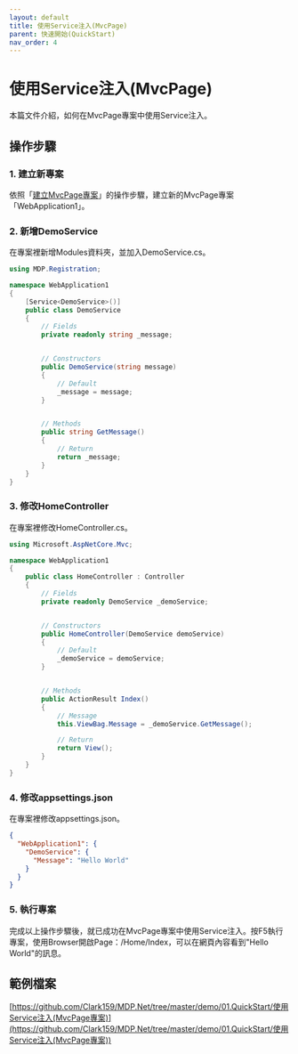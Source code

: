 ```yaml
---
layout: default
title: 使用Service注入(MvcPage)
parent: 快速開始(QuickStart)
nav_order: 4
---
```


# 使用Service注入(MvcPage)

本篇文件介紹，如何在MvcPage專案中使用Service注入。

## 操作步驟

### 1. 建立新專案

依照「[建立MvcPage專案](../../QuickStart/建立MvcPage專案/建立MvcPage專案.html)」的操作步驟，建立新的MvcPage專案「WebApplication1」。

### 2. 新增DemoService

在專案裡新增Modules資料夾，並加入DemoService.cs。

```csharp
using MDP.Registration;

namespace WebApplication1
{
    [Service<DemoService>()]
    public class DemoService
    {
        // Fields
        private readonly string _message;


        // Constructors
        public DemoService(string message)
        {
            // Default
            _message = message;
        }


        // Methods
        public string GetMessage()
        {
            // Return
            return _message;
        }
    }
}
```

### 3. 修改HomeController

在專案裡修改HomeController.cs。

```csharp
using Microsoft.AspNetCore.Mvc;

namespace WebApplication1
{
    public class HomeController : Controller
    {
        // Fields
        private readonly DemoService _demoService;


        // Constructors
        public HomeController(DemoService demoService)
        {
            // Default
            _demoService = demoService;
        }


        // Methods
        public ActionResult Index()
        {
            // Message
            this.ViewBag.Message = _demoService.GetMessage();

            // Return
            return View();
        }
    }
}
```

### 4. 修改appsettings.json

在專案裡修改appsettings.json。

```json
{
  "WebApplication1": {
    "DemoService": {
      "Message": "Hello World"
    }
  }
}
```

### 5. 執行專案

完成以上操作步驟後，就已成功在MvcPage專案中使用Service注入。按F5執行專案，使用Browser開啟Page：/Home/Index，可以在網頁內容看到"Hello World"的訊息。

## 範例檔案

[https://github.com/Clark159/MDP.Net/tree/master/demo/01.QuickStart/使用Service注入(MvcPage專案)](https://github.com/Clark159/MDP.Net/tree/master/demo/01.QuickStart/使用Service注入(MvcPage專案))
